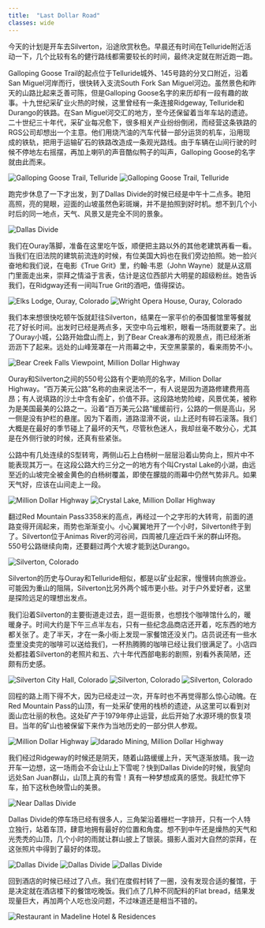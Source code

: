 ```yaml
---
title:  "Last Dollar Road"
classes: wide
---
```


今天的计划是开车去Silverton，沿途欣赏秋色。早晨还有时间在Telluride附近活动一下，几个比较有名的健行路线都需要较长的时间，最终决定就在附近跑一跑。

Galloping Goose Trail的起点位于Telluride城外、145号路的分叉口附近，沿着San Miguel河岸而行，很快转入支流South Fork San Miguel河边。虽然景色和昨天的山路比起来乏善可陈，但是Galloping Goose名字的来历却有一段有趣的故事。十九世纪采矿业火热的时候，这里曾经有一条连接Ridgeway, Telluride和Durango的铁路。在San Miguel河交汇的地方，至今还保留着当年车站的遗迹。二十世纪三十年代，采矿业每况愈下，很多相关产业纷纷倒闭，而经营这条铁路的RGS公司却想出一个主意。他们用烧汽油的汽车代替一部分运货的机车，沿用现成的铁轨，把用于运输矿石的铁路改造成一条观光路线。由于车辆在山间行驶的时候不停地左右摇摆，再加上喇叭的声音酷似鸭子的叫声，Galloping Goose的名字就由此而来。

![Galloping Goose Trail, Telluride](https://ik.imagekit.io/wavelet/2021-Colorado/tr:n-blogs_w/PXL_20210928_153506288_LXrwjWmC2.jpg)
![Galloping Goose Trail, Telluride](https://ik.imagekit.io/wavelet/2021-Colorado/tr:n-blogs_h/PXL_20210928_161048030_WSnJpSNFD.jpg)

跑完步休息了一下才出发，到了Dallas Divide的时候已经是中午十二点多。艳阳高照，亮的晃眼，迎面的山坡虽然色彩斑斓，并不是拍照到好时机。想不到几个小时后的同一地点，天气、风景又是完全不同的景象。

![Dallas Divide](https://ik.imagekit.io/wavelet/2021-Colorado/tr:n-blogs_w/_90A4473-HDR_mtiLCtCnj.jpg)

我们在Ouray落脚，准备在这里吃午饭，顺便把主路以外的其他老建筑再看一看。当我们在旧法院的建筑前流连的时候，有位美国大妈也在我们旁边拍照。她一脸兴奋地和我们说，在电影《True Grit》里，约翰·韦恩（John Wayne）就是从这扇门里面走出来，崇拜之情溢于言表，估计是这位西部片大明星的超级粉丝。她告诉我们，在Ridgway还有一间叫True Grit的酒吧，值得探访。

![Elks Lodge, Ouray, Colorado](https://ik.imagekit.io/wavelet/2021-Colorado/tr:n-blogs_w/PXL_20210928_191541084_fN3CPCnd5.jpg)
![Wright Opera House, Ouray, Colorado](https://ik.imagekit.io/wavelet/2021-Colorado/tr:n-blogs_w/PXL_20210928_191631083_TFgcRieLg.jpg)

我们本来想很快吃顿午饭就赶往Silverton，结果在一家平价的泰国餐馆里等餐就花了好长时间。出发时已经是两点多，天空中乌云堆积，眼看一场雨就要来了。出了Ouray小城，公路开始盘山而上，到了Bear Creak瀑布的观景点，雨已经淅淅沥沥下了起来。远处的山峰笼罩在一片雨幕之中，天空黑蒙蒙的，看来雨势不小。

![Bear Creek Falls Viewpoint, Million Dollar Highway](https://ik.imagekit.io/wavelet/2021-Colorado/tr:n-blogs_h/PXL_20210928_202837759_vRJs-sclr.jpg)

Ouray和Silverton之间的550号公路有个更响亮的名字，Million Dollar Highway。“百万美元公路”名称的由来说法不一，有人说是因为道路修建费用高昂；有人说填路的沙土中含有金矿，价值不菲。这段路地势险峻，风景优美，被称为是美国最美的公路之一。沿着“百万美元公路”缓缓前行，公路的一侧是高山，另一侧是没有护栏的悬崖。因为下着雨，道路湿滑不说，山上还时有碎石滚落。我们大概是在最好的季节碰上了最坏的天气，尽管秋色迷人，我却丝毫不敢分心，尤其是在外侧行驶的时候，还真有些紧张。

公路中有几处连续的S型转弯，两侧山石上白杨树一层层沿着山势向上，照片中不能表现其万一。在这段公路大约三分之一的地方有个叫Crystal Lake的小湖，由远至近的山坡完全被金黄色的白杨树覆盖，即使在朦胧的雨幕中仍然气势非凡。如果天气好，应该在山间走上一段。

![Million Dollar Highway](https://ik.imagekit.io/wavelet/2021-Colorado/tr:n-blogs_w/_90A4491_FlRy4u2UG.jpg)
![Crystal Lake, Million Dollar Highway](https://ik.imagekit.io/wavelet/2021-Colorado/tr:n-blogs_w/_90A4493_ywKg2Lfry.jpg)

翻过Red Mountain Pass3358米的高点，再经过一个之字形的大转弯，前面的道路变得开阔起来，雨势也渐渐变小。小心翼翼地开了一个小时，Silverton终于到了。Silverton位于Animas River的河谷间，四周被几座近四千米的群山环抱。550号公路继续向南，还要翻过两个大坡才能到达Durango。

![Silverton, Colorado](https://ik.imagekit.io/wavelet/2021-Colorado/tr:n-blogs_w/PXL_20210928_213127467_I2UrzjMMe.jpg)

Silverton的历史与Ouray和Telluride相似，都是以矿业起家，慢慢转向旅游业。可能因为重山的阻隔，Silverton比另外两个城市更小些。对于户外爱好者，这里是探险远足的理想出发点。

我们沿着Silverton的主要街道走过去，逛一逛街景，也想找个咖啡馆什么的，暖暖身子。时间大约是下午三点半左右，只有一些纪念品商店还开着，吃东西的地方都关张了。走了半天，才在一条小街上发现一家餐馆还没关门。店员说还有一些水壶里没卖完的咖啡可以送给我们，一杯热腾腾的咖啡已经让我们很满足了。小店四处都挂着Silverton的老照片和五、六十年代西部电影的剧照，别看外表简陋，还颇有历史感。

![Silverton City Hall, Colorado](https://ik.imagekit.io/wavelet/2021-Colorado/tr:n-blogs_w/_90A4498_jXiflUnfH.jpg)
![Silverton, Colorado](https://ik.imagekit.io/wavelet/2021-Colorado/tr:n-blogs_w/_90A4507_yUeW-fQYC.jpg)
![Silverton, Colorado](https://ik.imagekit.io/wavelet/2021-Colorado/tr:n-blogs_w/_90A4504_IzSfnKbH7.jpg)

回程的路上雨下得不大，因为已经走过一次，开车时也不再觉得那么惊心动魄。在Red Mountain Pass的山顶，有一处采矿使用的栈桥的遗迹，从这里可以看到对面山峦壮丽的秋色。这处矿产于1979年停止运营，此后开始了水源环境的恢复项目。当年的矿山也被保留下来作为当地历史的一部分供人参观。

![Million Dollar Highway](https://ik.imagekit.io/wavelet/2021-Colorado/tr:n-blogs_w/_90A4518-Pano_m5Fzv-P2A.jpg)
![Idarado Mining, Million Dollar Highway](https://ik.imagekit.io/wavelet/2021-Colorado/tr:n-blogs_w/PXL_20210928_224312063_RSJ3rDbqJ.jpg)

我们经过Ridgeway的时候还是阴天，随着山路缓缓上升，天气逐渐放晴。我一边开车一边想，这一场雨会不会让山上下雪呢？快到Dallas Divide的时候，我望向远处San Juan群山，山顶上真的有雪！真有一种梦想成真的感觉。我赶忙停下车，拍下这秋色映雪山的美景。

![Near Dallas Divide](https://ik.imagekit.io/wavelet/2021-Colorado/tr:n-blogs_w/_90A4548-51-HDR-Stack__bg2wrRcg.jpg)

Dallas Divide的停车场已经有很多人，三角架沿着栅栏一字排开，只有一个人特立独行，站着车顶，肆意地拥有最好的位置和角度。想不到中午还是燥热的天气和光秃秃的山顶，几个小时的雨就让群山披上了银装。摄影人面对大自然的崇拜，在这张照片中得到了最好的体现。

![Dallas Divide](https://ik.imagekit.io/wavelet/2021-Colorado/tr:n-blogs_w/IMG_3737_cGD94PUlW.jpg)
![Dallas Divide](https://ik.imagekit.io/wavelet/2021-Colorado/tr:n-blogs_w/_90A4572-5-HDR-Stack_G3IiU9VZT.jpg)
![Dallas Divide](https://ik.imagekit.io/wavelet/2021-Colorado/tr:n-blogs_w/_90A4615-HDR_fOL6ms_-I.jpg)

回到酒店的时候已经过了八点。我们在度假村转了一圈，没有发现合适的餐馆，于是决定就在酒店楼下的餐馆吃晚饭。我们点了几种不同配料的Flat bread，结果发现量巨大，再加两个人吃也没问题，不过味道还是相当不错的。

![Restaurant in Madeline Hotel & Residences](https://ik.imagekit.io/wavelet/2021-Colorado/tr:n-blogs_w/PXL_20210929_025843918__mvkJ3ZQT.jpg)
